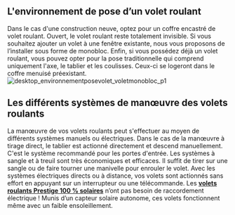 ## L'environnement de pose d’un volet roulant
Dans le cas d'une construction neuve, optez pour un coffre encastré de volet roulant. Ouvert, le volet roulant reste totalement invisible.
Si vous souhaitez ajouter un volet à une fenêtre existante, nous vous proposons de l’installer sous forme de monobloc.
Enfin, si vous possédez déjà un volet roulant, vous pouvez opter pour la pose traditionnelle qui comprend uniquement l'axe, le tablier et les coulisses. Ceux-ci se logeront dans le coffre menuisé préexistant.
![desktop_environnementposevolet_voletmonobloc_p1](//statics.lapeyre.fr/img/contrib/2bdd4da300204db8/desktop_environnementposevolet_voletmonobloc_p1.jpg)
## Les différents systèmes de manœuvre des volets roulants
La manœuvre de vos volets roulants peut s'effectuer au moyen de différents systèmes manuels ou électriques.
Dans le cas de la manœuvre à tirage direct, le tablier est actionné directement et descend manuellement. C'est le système recommandé pour les portes d'entrée.
Les systèmes à sangle et à treuil sont très économiques et efficaces. Il suffit de tirer sur une sangle ou de faire tourner une manivelle pour enrouler le volet.
Avec les systèmes électriques directs ou à distance, vos volets sont actionnés sans effort en appuyant sur un interrupteur ou une télécommande.
Les **[volets roulants Prestige 100 % solaires](/volets-roulants-prestige-lames-fixes-FPC2382440)** n’ont pas besoin de raccordement électrique ! Munis d’un capteur solaire autonome, ces volets fonctionnent même avec un faible ensoleillement.